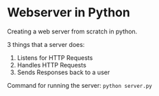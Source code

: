 # Webserver in Python

Creating a web server from scratch in python.

3 things that a server does:

1. Listens for HTTP Requests
2. Handles HTTP Requests
3. Sends Responses back to a user

Command for running the server:
`python server.py`
